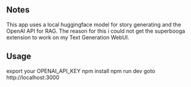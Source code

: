 ## Notes

This app uses a local huggingface model for story generating and the OpenAI API for RAG.
The reason for this i could not get the superbooga extension to work on my Text Generation WebUI.

## Usage

export your OPENAI_API_KEY
npm install
npm run dev
goto http://localhost:3000